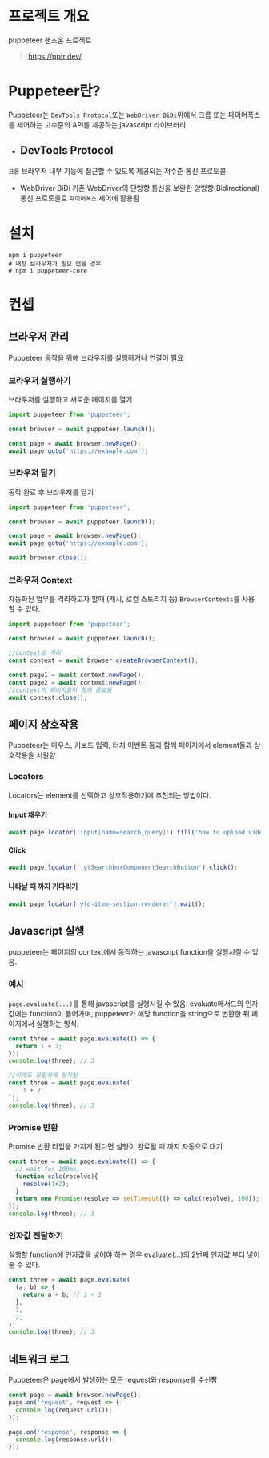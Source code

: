 # 프로젝트 개요
puppeteer 핸즈온 프로젝트
> https://pptr.dev/

# Puppeteer란?
Puppeteer는 `DevTools Protocol`또는 `WebDriver BiDi`위에서 크롬 또는 파이어폭스를 제어하는 고수준의 API를 제공하는 javascript 라이브러리
- ## DevTools Protocol
`크롬` 브라우저 내부 기능에 접근할 수 있도록 제공되는 저수준 통신 프로토콜

- WebDriver BiDi
기존 WebDriver의 단방향 통신을 보완한 양방향(Bidirectional) 통신 프로토콜로 `파이어폭스` 제어에 활용됨


# 설치
```shell
npm i puppeteer
# 내장 브라우저가 필요 없을 경우
# npm i puppeteer-core
```

# 컨셉
## 브라우저 관리
Puppeteer 동작을 위해 브라우저를 실행하거나 연결이 필요
### 브라우저 실행하기
브라우저를 실행하고 새로운 페이지를 열기
```javascript
import puppeteer from 'puppeteer';

const browser = await puppeteer.launch();

const page = await browser.newPage();
await page.goto('https://example.com');

```
### 브라우저 닫기
동작 완료 후 브라우저를 닫기
```javascript
import puppeteer from 'puppeteer';

const browser = await puppeteer.launch();

const page = await browser.newPage();
await page.goto('https://example.com');

await browser.close();
```

### 브라우저 Context
자동화된 업무를 격리하고자 할때 (캐시, 로컬 스토리지 등) `BrowserContexts`를 사용할 수 있다.
```javascript
import puppeteer from 'puppeteer';

const browser = await puppeteer.launch();

//context로 격리
const context = await browser.createBrowserContext();

const page1 = await context.newPage();
const page2 = await context.newPage();
//context의 페이지들이 함께 종료됨
await context.close();
```

## 페이지 상호작용
Puppeteer는 마우스, 키보드 입력, 터치 이벤트 등과 함께 페이지에서 element들과 상호작용을 지원함

### Locators
Locators는 element를 선택하고 상호작용하기에 추천되는 방법이다.

#### Input 채우기
```javascript
await page.locator('input[name=search_query]').fill('how to upload videos on youtube');
```

#### Click
```javascript
await page.locator('.ytSearchboxComponentSearchButton').click();

```

#### 나타날 때 까지 기다리기
```javascript
await page.locator('ytd-item-section-renderer').wait();
```

## Javascript 실행
puppeteer는 페이지의 context에서 동작하는 javascript function을 실행시킬 수 있음.

### 예시
`page.evaluate(...)`를 통해 javascript를 실행시킬 수 있음. evaluate메서드의 인자값에는 function이 들어가며, puppeteer가 해당 function을 string으로 변환한 뒤
페이지에서 실행하는 방식.
```javascript
const three = await page.evaluate(() => {
  return 1 + 2;
});
console.log(three); // 3

//아래도 동일하게 동작됨
const three = await page.evaluate(`
    1 + 2
`);
console.log(three); // 3
```

### Promise 반환
Promise 반환 타입을 가지게 된다면 실행이 완료될 때 까지 자동으로 대기
```javascript
const three = await page.evaluate(() => {
  // wait for 100ms.
  function calc(resolve){
    resolve(1+2);
  }
  return new Promise(resolve => setTimeout(() => calc(resolve), 100));
});
console.log(three); // 3
```

### 인자값 전달하기
실행할 function에 인자값을 넣어야 하는 경우 evaluate(...)의 2번째 인자값 부터 넣어줄 수 있다.
```javascript
const three = await page.evaluate(
  (a, b) => {
    return a + b; // 1 + 2
  },
  1,
  2,
);
console.log(three); // 3
```

## 네트워크 로그
Puppeteer은 page에서 발생하는 모든 request와 response를 수신함
```javascript
const page = await browser.newPage();
page.on('request', request => {
  console.log(request.url());
});

page.on('response', response => {
  console.log(response.url());
});
```